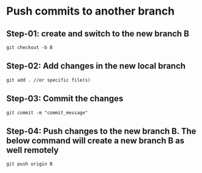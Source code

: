 # Push commits to another branch
## Step-01: create and switch to the new branch B
    git checkout -b B
## Step-02: Add changes in the new local branch
    git add . //or specific file(s)
## Step-03: Commit the changes
    git commit -m "commit_message"
## Step-04: Push changes to the new branch B. The below command will create a new branch B as well remotely
    git push origin B

